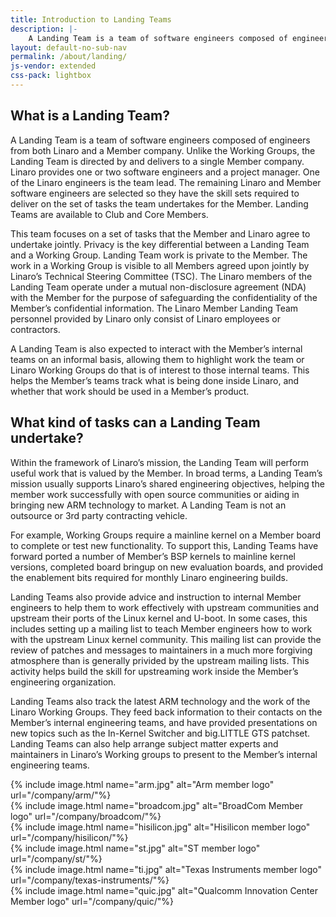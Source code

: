 ```yaml
---
title: Introduction to Landing Teams
description: |-
    A Landing Team is a team of software engineers composed of engineers from both Linaro and a Member company. Unlike the Working Groups, the Landing Team is directed by and delivers to a single Member company.
layout: default-no-sub-nav
permalink: /about/landing/
js-vendor: extended
css-pack: lightbox
---
```

## What is a Landing Team?

A Landing Team is a team of software engineers composed of engineers from both Linaro and a Member company. Unlike the Working Groups, the Landing Team is directed by and delivers to a single Member company. Linaro provides one or two software engineers and a project manager. One of the Linaro engineers is the team lead. The remaining Linaro and Member software engineers are selected so they have the skill sets required to deliver on the set of tasks the team undertakes for the Member. Landing Teams are available to Club and Core Members.

This team focuses on a set of tasks that the Member and Linaro agree to undertake jointly. Privacy is the key differential between a Landing Team and a Working Group. Landing Team work is private to the Member. The work in a Working Group is visible to all Members agreed upon jointly by Linaro’s Technical Steering Committee (TSC). The Linaro members of the Landing Team operate under a mutual non-disclosure agreement (NDA) with the Member for the purpose of safeguarding the confidentiality of the Member’s confidential information. The Linaro Member Landing Team personnel provided by Linaro only consist of Linaro employees or contractors.

A Landing Team is also expected to interact with the Member’s internal teams on an informal basis, allowing them to highlight work the team or Linaro Working Groups do that is of interest to those internal teams. This helps the Member’s teams track what is being done inside Linaro, and whether that work should be used in a Member’s product.

## What kind of tasks can a Landing Team undertake?

Within the framework of Linaro’s mission, the Landing Team will perform useful work that is valued by the Member. In broad terms, a Landing Team’s mission usually supports Linaro’s shared engineering objectives, helping the member work successfully with open source communities or aiding in bringing new ARM technology to market. A Landing Team is not an outsource or 3rd party contracting vehicle.

For example, Working Groups require a mainline kernel on a Member board to complete or test new functionality. To support this, Landing Teams have forward ported a number of Member’s BSP kernels to mainline kernel versions, completed board bringup on new evaluation boards, and provided the enablement bits required for monthly Linaro engineering builds.

Landing Teams also provide advice and instruction to internal Member engineers to help them to work effectively with upstream communities and upstream their ports of the Linux kernel and U-boot. In some cases, this includes setting up a mailing list to teach Member engineers how to work with the upstream Linux kernel community. This mailing list can provide the review of patches and messages to maintainers in a much more forgiving atmosphere than is generally privided by the upstream mailing lists. This activity helps build the skill for upstreaming work inside the Member’s engineering organization.

Landing Teams also track the latest ARM technology and the work of the Linaro Working Groups. They feed back information to their contacts on the Member’s internal engineering teams, and have provided presentations on new topics such as the In-Kernel Switcher and big.LITTLE GTS patchset. Landing Teams can also help arrange subject matter experts and maintainers in Linaro’s Working groups to present to the Member’s internal engineering teams.

<div class="row">
<div class="col-sm-2" markdown="1">
{% include image.html name="arm.jpg" alt="Arm member logo" url="/company/arm/"%}
</div>
<div class="col-sm-2" markdown="1">
{% include image.html name="broadcom.jpg" alt="BroadCom Member logo" url="/company/broadcom/"%}
</div>
<div class="col-sm-2" markdown="1">
{% include image.html name="hisilicon.jpg" alt="Hisilicon member logo" url="/company/hisilicon/"%}
</div>
<div class="col-sm-2" markdown="1">
{% include image.html name="st.jpg" alt="ST member logo" url="/company/st/"%}
</div>
<div class="col-sm-2" markdown="1">
{% include image.html name="ti.jpg" alt="Texas Instruments member logo" url="/company/texas-instruments/"%}
</div>
<div class="col-sm-2" markdown="1">
{% include image.html name="quic.jpg" alt="Qualcomm Innovation Center Member logo" url="/company/quic/"%}
</div>

</div>